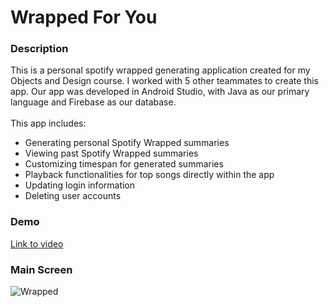 # Wrapped For You
### Description
This is a personal spotify wrapped generating application created for my Objects and Design course. I worked with 5 other teammates to create this app. Our app was developed in Android Studio, with Java as our primary language and Firebase as our database. 
<br />
<br />
This app includes:
<br />
* Generating personal Spotify Wrapped summaries
* Viewing past Spotify Wrapped summaries
* Customizing timespan for generated summaries
* Playback functionalities for top songs directly within the app
* Updating login information
* Deleting user accounts

### Demo 
[Link to video](https://drive.google.com/file/d/1J7AFKyHDl_xB31IurZS2Mo7cy-mYWNtC/view)

### Main Screen
![Wrapped](https://github.com/youngccho/Wrapped-For-You/assets/113154856/2ca213ae-dc85-47f5-842e-d2942e4df397)
